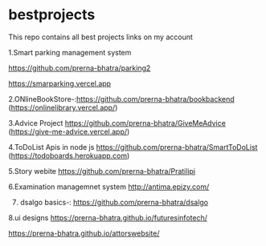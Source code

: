 # bestprojects
This repo contains all best projects links on my account

1.Smart parking management system

https://github.com/prerna-bhatra/parking2

https://smarparking.vercel.app

2.ONlineBookStore-:https://github.com/prerna-bhatra/bookbackend
(https://onlinelibrary.vercel.app/)

3.Advice Project
https://github.com/prerna-bhatra/GiveMeAdvice
(https://give-me-advice.vercel.app/)

4.ToDoList Apis in node js
https://github.com/prerna-bhatra/SmartToDoList
(https://todoboards.herokuapp.com)


5.Story webite 
https://github.com/prerna-bhatra/Pratilipi


6.Examination managemnet system
http://antima.epizy.com/


7. dsalgo basics-:
https://github.com/prerna-bhatra/dsalgo


8.ui designs
https://prerna-bhatra.github.io/futuresinfotech/



https://prerna-bhatra.github.io/attorswebsite/





